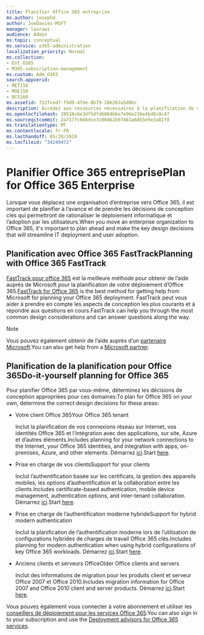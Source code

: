 ```yaml
---
title: Planifier Office 365 entreprise
ms.author: josephd
author: JoeDavies-MSFT
manager: laurawi
audience: Admin
ms.topic: conceptual
ms.service: o365-administration
localization_priority: Normal
ms.collection:
- Ent_O365
- M365-subscription-management
ms.custom: Adm_O365
search.appverid:
- MET150
- MOE150
- BCS160
ms.assetid: 712fced7-f9d0-4fde-8b79-286262a5d0bc
description: Accédez aux ressources nécessaires à la planification de votre déploiement Office 365 entreprise.
ms.openlocfilehash: 29510c6e3df5dfd6064b6e7e96e236e4bd8c0c47
ms.sourcegitcommit: 2a7177c666dce3c00462b97463a6855e9e3a81f0
ms.translationtype: MT
ms.contentlocale: fr-FR
ms.lasthandoff: 05/20/2019
ms.locfileid: "34249472"
---
```

# <a name="plan-for-office-365-enterprise"></a><span data-ttu-id="92706-103">Planifier Office 365 entreprise</span><span class="sxs-lookup"><span data-stu-id="92706-103">Plan for Office 365 Enterprise</span></span>

<span data-ttu-id="92706-104">Lorsque vous déplacez une organisation d’entreprise vers Office 365, il est important de planifier à l’avance et de prendre les décisions de conception clés qui permettront de rationaliser le déploiement informatique et l’adoption par les utilisateurs.</span><span class="sxs-lookup"><span data-stu-id="92706-104">When you move an enterprise organization to Office 365, it's important to plan ahead and make the key design decisions that will streamline IT deployment and user adoption.</span></span> 

## <a name="planning-with-office-365-fasttrack"></a><span data-ttu-id="92706-105">Planification avec Office 365 FastTrack</span><span class="sxs-lookup"><span data-stu-id="92706-105">Planning with Office 365 FastTrack</span></span>

<span data-ttu-id="92706-106">[FastTrack pour office 365](https://docs.microsoft.com/fasttrack/O365-fasttrack-benefit-for-office-365) est la meilleure méthode pour obtenir de l’aide auprès de Microsoft pour la planification de votre déploiement d’Office 365.</span><span class="sxs-lookup"><span data-stu-id="92706-106">[FastTrack for Office 365](https://docs.microsoft.com/fasttrack/O365-fasttrack-benefit-for-office-365) is the best method for getting help from Microsoft for planning your Office 365 deployment.</span></span> <span data-ttu-id="92706-107">FastTrack peut vous aider à prendre en compte les aspects de conception les plus courants et à répondre aux questions en cours.</span><span class="sxs-lookup"><span data-stu-id="92706-107">FastTrack can help you through the most common design considerations and can answer questions along the way.</span></span> 

>[!Note]
><span data-ttu-id="92706-108">Vous pouvez également obtenir de l’aide auprès d’un [partenaire Microsoft](https://www.microsoft.com/solution-providers/home).</span><span class="sxs-lookup"><span data-stu-id="92706-108">You can also get help from a [Microsoft partner](https://www.microsoft.com/solution-providers/home).</span></span>
>

## <a name="do-it-yourself-planning-for-office-365"></a><span data-ttu-id="92706-109">Planification de la planification pour Office 365</span><span class="sxs-lookup"><span data-stu-id="92706-109">Do-it-yourself planning for Office 365</span></span>

<span data-ttu-id="92706-110">Pour planifier Office 365 par vous-même, déterminez les décisions de conception appropriées pour ces domaines:</span><span class="sxs-lookup"><span data-stu-id="92706-110">To plan for Office 365 on your own, determine the correct design decisions for these areas:</span></span>

- <span data-ttu-id="92706-111">Votre client Office 365</span><span class="sxs-lookup"><span data-stu-id="92706-111">Your Office 365 tenant</span></span>

  <span data-ttu-id="92706-112">Inclut la planification de vos connexions réseau sur Internet, vos identités Office 365 et l’intégration avec des applications, sur site, Azure et d’autres éléments.</span><span class="sxs-lookup"><span data-stu-id="92706-112">Includes planning for your network connections to the Internet, your Office 365 identities, and integration with apps, on-premises, Azure, and other elements.</span></span> <span data-ttu-id="92706-113">Démarrez [ici](subscriptions-licenses-accounts-and-tenants-for-microsoft-cloud-offerings.md).</span><span class="sxs-lookup"><span data-stu-id="92706-113">Start [here](subscriptions-licenses-accounts-and-tenants-for-microsoft-cloud-offerings.md).</span></span>

- <span data-ttu-id="92706-114">Prise en charge de vos clients</span><span class="sxs-lookup"><span data-stu-id="92706-114">Support for your clients</span></span>

  <span data-ttu-id="92706-115">Inclut l’authentification basée sur les certificats, la gestion des appareils mobiles, les options d’authentification et la collaboration entre les clients.</span><span class="sxs-lookup"><span data-stu-id="92706-115">Includes certificate-based authentication, mobile device management, authentication options, and inter-tenant collaboration.</span></span> <span data-ttu-id="92706-116">Démarrez [ici](office-365-client-support-certificate-based-authentication.md).</span><span class="sxs-lookup"><span data-stu-id="92706-116">Start [here](office-365-client-support-certificate-based-authentication.md).</span></span>

- <span data-ttu-id="92706-117">Prise en charge de l’authentification moderne hybride</span><span class="sxs-lookup"><span data-stu-id="92706-117">Support for hybrid modern authentication</span></span>

  <span data-ttu-id="92706-118">Inclut la planification de l’authentification moderne lors de l’utilisation de configurations hybrides de charges de travail Office 365 clés.</span><span class="sxs-lookup"><span data-stu-id="92706-118">Includes planning for modern authentication when using hybrid configurations of key Office 365 workloads.</span></span> <span data-ttu-id="92706-119">Démarrez [ici](hybrid-modern-auth-overview.md).</span><span class="sxs-lookup"><span data-stu-id="92706-119">Start [here](hybrid-modern-auth-overview.md).</span></span>

- <span data-ttu-id="92706-120">Anciens clients et serveurs Office</span><span class="sxs-lookup"><span data-stu-id="92706-120">Older Office clients and servers</span></span>

  <span data-ttu-id="92706-121">Inclut des informations de migration pour les produits client et serveur Office 2007 et Office 2010.</span><span class="sxs-lookup"><span data-stu-id="92706-121">Includes migration information for Office 2007 and Office 2010 client and server products.</span></span> <span data-ttu-id="92706-122">Démarrez [ici](plan-upgrade-previous-versions-office.md).</span><span class="sxs-lookup"><span data-stu-id="92706-122">Start [here](plan-upgrade-previous-versions-office.md).</span></span>

<span data-ttu-id="92706-123">Vous pouvez également vous connecter à votre abonnement et utiliser les [conseillers de déploiement pour les services Office 365](deployment-advisors-for-office-365.md).</span><span class="sxs-lookup"><span data-stu-id="92706-123">You can also sign in to your subscription and use the [Deployment advisors for Office 365 services](deployment-advisors-for-office-365.md).</span></span>


<!--

This checklist will help your organization as you plan and prepare for a migration to Office 365. The phases and steps in the checklist are aligned with the guidance provided by the [Onboarding Center](https://go.microsoft.com/fwlink/?LinkId=517115). Feel free to adapt this checklist to your organization's needs.

Most organizations don't need to do anything to prepare for Office 365. It's an application on the web and people are able to use it as soon as they have an account. Other organizations have more locations, security practices, or other requirements that create the need for more planning. For enterprise-level organizations, follow the checklist items below to get started with Office 365.
  
If you want help getting Office 365 set up, [FastTrack](https://fasttrack.microsoft.com/office) is the easiest way to deploy Office 365, you can also sign in and use the [Deployment advisors for Office 365 services](deployment-advisors-for-office-365.md).
  
|**Choose one or more to get started:**||
|:-----|:-----|
| [System requirements for Office](https://products.office.com/office-system-requirements) |- Microsoft Office Professional, Office 365, Office 365 ProPlus, and each Office application for Windows, Mac, iOS, and Android all have specific system requirements. Ensure your hardware and software meet the minimum system requirements.|
|**Most** customers connect their on-premises directory to Office 365. Get a head start on directory preparation by [installing and running IdFix on your network](https://www.microsoft.com/download/details.aspx?id=36832). <br> Use the [AAD Connect advisor](https://aka.ms/aadconnectpwsync) and the [Azure AD Premium set up guide](https://aka.ms/aadpguidance) to get customized set up guidance. <br> |- Automated checks against your directory to [validate people's accounts will properly synchronize](https://support.office.com/article/Prepare-to-provision-users-through-directory-synchronization-to-Office-365-01920974-9e6f-4331-a370-13aea4e82b3e). <br> - Recommends changes to directory objects and offers to automate the changes for you. <br> - [More details on using the IdFix tool](prepare-directory-attributes-for-synch-with-idfix.md). |
|**Read** our [network performance guidance](https://aka.ms/tune) and use our tools to ensure you have the connectivity and performance configuration necessary to provide people with the best experience.  <br> | - Ensure you can connect to Office 365, if you filter or scan outbound traffic, you'll want to understand what [managing Office 365 endpoints](https://support.office.com/article/Managing-Office-365-endpoints-99cab9d4-ef59-4207-9f2b-3728eb46bf9a) means for your organization.  <br>  - [Model and test your network capacity](https://support.office.com/article/Network-and-migration-planning-for-Office-365-f5ee6c33-bcd7-4b0b-b0f8-dc1d9fb8d132) or move to an [Azure ExpressRoute for Office 365](https://support.office.com/article/Azure-ExpressRoute-for-Office-365-6d2534a2-c19c-4a99-be5e-33a0cee5d3bd) circuit for a more predictable experience.   |
|**Use** our [planning checklist](https://support.office.com/article/Deployment-planning-checklist-for-Office-365-5fa4f6ef-35ad-4840-91c1-4834df3df5a0) as a starting place for building your own deployment plan.  <br> | - In-depth overview of possible areas you'll need to plan for with links to reference or how-to information to help you plan. |
|**Use** the [Exchange Server Large Item Script](https://gallery.technet.microsoft.com/Exchange-Server-Large-Item-b9546cc6) to find mail items that may be too large to migrate.  <br> | - Uses Exchange Web Services to impersonate, access, scan the mailbox for file sizes you specify, and dumps the results in a CSV file. Read the [detailed instructions on how to use the script](https://blogs.technet.com/b/mikehall/archive/2013/06/27/large-mail-item-script.aspx). |
|**Take** advantage of [Microsoft deployment experts](https://go.microsoft.com/fwlink/?LinkId=517115) who can help you from planning to helping everyone start using the new services and applications.  <br> Use the [Deployment wizards for Office 365 services](https://support.office.com/article/Deployment-wizards-for-Office-365-services-165f46e8-3533-4d76-be57-97f81ebd40f2) to get customized set up guidance.  <br> | - The Onboarding center works directly with customers and with partner organizations. Give them a call today. |
|**Use** the [templates and resources in the Office 365 success center](https://www.microsoft.com/fasttrack/resources) to share your deployment and onboarding plans with the people in your organization.  <br> | - Communication with everyone before, during, and after the transition to Office 365 is critical.  <br> - Use our templates, guides, and handouts to improve your communications. |
|**Read** the article [Office 365 Network Connectivity Principles](https://aka.ms/o365networkingprinciples) to understand the connectivity principles for securely managing Office 365 traffic and getting the best possible performance.  <br> | - This article will help you understand the most recent guidance for securely optimizing Office 365 network connectivity. |
   
Want more resources to help you integrate Office 365 with your broader cloud strategy? Here are the [Microsoft cloud IT architecture resources](https://docs.microsoft.com/en-us/office365/enterprise/microsoft-cloud-it-architecture-resources).
  
## Want to talk with support?

We're here to help, [contact support](https://support.office.com/article/32a17ca7-6fa0-4870-8a8d-e25ba4ccfd4b) for business products.


--> 